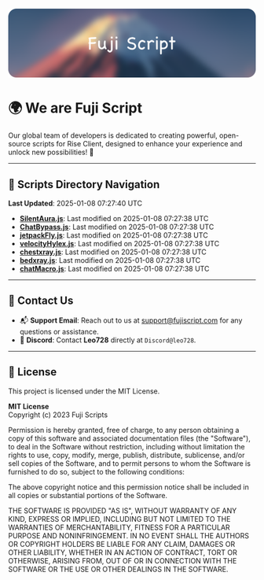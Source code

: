 ![Banner](.github/b.webp)

# 🌍 **We are Fuji Script**

Our global team of developers is dedicated to creating powerful, open-source scripts for Rise Client, designed to enhance your experience and unlock new possibilities! 🌟

---
<!-- SCRIPTS_NAVIGATION_START -->
## 📂 **Scripts Directory Navigation**

**Last Updated**: 2025-01-08 07:27:40 UTC

- **[SilentAura.js](scripts/SilentAura.js)**: Last modified on 2025-01-08 07:27:38 UTC
- **[ChatBypass.js](scripts/ChatBypass.js)**: Last modified on 2025-01-08 07:27:38 UTC
- **[jetpackFly.js](scripts/jetpackFly.js)**: Last modified on 2025-01-08 07:27:38 UTC
- **[velocityHylex.js](scripts/velocityHylex.js)**: Last modified on 2025-01-08 07:27:38 UTC
- **[chestxray.js](scripts/chestxray.js)**: Last modified on 2025-01-08 07:27:38 UTC
- **[bedxray.js](scripts/bedxray.js)**: Last modified on 2025-01-08 07:27:38 UTC
- **[chatMacro.js](scripts/chatMacro.js)**: Last modified on 2025-01-08 07:27:38 UTC

<!-- SCRIPTS_NAVIGATION_END -->

---

## 💬 **Contact Us**  
- 📬 **Support Email**: Reach out to us at [support@fujiscript.com](mailto:support@fujiscript.com) for any questions or assistance.  
- 💬 **Discord**: Contact **Leo728** directly at `Discord@leo728`.

---

## 📜 **License**

This project is licensed under the MIT License.  

**MIT License**  
Copyright (c) 2023 Fuji Scripts  

Permission is hereby granted, free of charge, to any person obtaining a copy of this software and associated documentation files (the "Software"), to deal in the Software without restriction, including without limitation the rights to use, copy, modify, merge, publish, distribute, sublicense, and/or sell copies of the Software, and to permit persons to whom the Software is furnished to do so, subject to the following conditions:  

The above copyright notice and this permission notice shall be included in all copies or substantial portions of the Software.  

THE SOFTWARE IS PROVIDED "AS IS", WITHOUT WARRANTY OF ANY KIND, EXPRESS OR IMPLIED, INCLUDING BUT NOT LIMITED TO THE WARRANTIES OF MERCHANTABILITY, FITNESS FOR A PARTICULAR PURPOSE AND NONINFRINGEMENT. IN NO EVENT SHALL THE AUTHORS OR COPYRIGHT HOLDERS BE LIABLE FOR ANY CLAIM, DAMAGES OR OTHER LIABILITY, WHETHER IN AN ACTION OF CONTRACT, TORT OR OTHERWISE, ARISING FROM, OUT OF OR IN CONNECTION WITH THE SOFTWARE OR THE USE OR OTHER DEALINGS IN THE SOFTWARE.  
